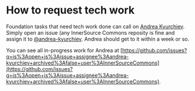 # How to request tech work

Foundation tasks that need tech work done can call on [Andrea Kyurchiev].
Simply open an issue (any InnerSource Commons reposity is fine and assign it to [@andrea-kyurchiev][Andrea Kyurchiev].
Andrea should get to it within a week or so.

You can see all in-progress work for Andrea at [https://github.com/issues?q=is%3Aopen+is%3Aissue+assignee%3Aandrea-kyurchiev+archived%3Afalse+user%3AInnerSourceCommons](https://github.com/issues?q=is%3Aopen+is%3Aissue+assignee%3Aandrea-kyurchiev+archived%3Afalse+user%3AInnerSourceCommons).

[Andrea Kyurchiev]: https://github.com/orgs/InnerSourceCommons/people/andrea-kyurchiev
